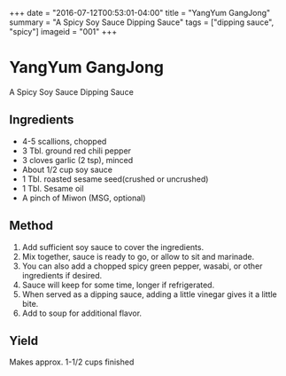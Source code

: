 +++
date = "2016-07-12T00:53:01-04:00"
title = "YangYum GangJong"
summary = "A Spicy Soy Sauce Dipping Sauce"
tags = ["dipping sauce", "spicy"]
imageid = "001"
+++

# YangYum GangJong

A Spicy Soy Sauce Dipping Sauce

## Ingredients

- 4-5 scallions, chopped	
- 3 Tbl. ground red chili pepper
- 3 cloves garlic (2 tsp), minced	
- About 1/2 cup soy sauce
- 1 Tbl. roasted sesame seed(crushed or uncrushed)	
- 1 Tbl. Sesame oil
- A pinch of Miwon (MSG, optional)

## Method

1. Add sufficient soy sauce to cover the ingredients.
2. Mix together, sauce is ready to go, or allow to sit and marinade.
3. You can also add a chopped spicy green pepper, wasabi, or other ingredients if desired.
4. Sauce will keep for some time, longer if refrigerated.
5. When served as a dipping sauce, adding a little vinegar gives it a little bite.
6. Add to soup for additional flavor.

## Yield

Makes approx. 1-1/2 cups finished